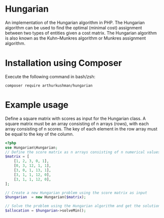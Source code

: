 # Hungarian
An implementation of the Hungarian algorithm in PHP. The Hungarian algorithm can be used to find the optimal (minimal cost) assignment between two types of entities given a cost matrix. The Hungarian algorithm is also known as the Kuhn–Munkres algorithm or Munkres assignment algorithm.

# Installation using Composer
Execute the following command in bash/zsh:

```
composer require arthurkushman/hungarian
```

# Example usage
Define a square matrix with scores as input for the Hungarian class. A square matrix must be an array consisting of n arrays (rows), with each array consisting of n scores.
The key of each element in the row array must be equal to the key of the column.
```php
<?php
use Hungarian\Hungarian;
// Define the score matrix as n arrays consisting of n numerical values
$matrix = [
    [1, 2, 3, 0, 1],
    [0, 3, 12, 1, 1],
    [3, 0, 1, 13, 1],
    [3, 1, 1, 12, 0],
    [3, 1, 1, 12, 0],
];

// Create a new Hungarian problem using the score matrix as input
$hungarian  = new Hungarian($matrix);

// Solve the problem using the Hungarian algorithm and get the solution as an array with the row and column as key and value, respectively
$allocation = $hungarian->solveMin();
```
